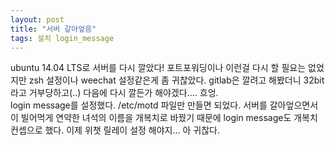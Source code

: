 ```yaml
---
layout: post
title: "서버 갈아엎음"
tags: 설치 login_message
---
```


ubuntu 14.04 LTS로 서버를 다시 깔았다! 포트포워딩이나 이런걸 다시 할 필요는 없었지만 zsh 설정이나 weechat 설정같은게 좀 귀찮았다. gitlab은 깔려고 해봤더니 32bit라고 거부당하고(..) 다음에 다시 깔든가 해야겠다.... 흐엉.<br>
login message를 설정했다. /etc/motd 파일만 만들면 되었다. 서버를 갈아엎으면서 이 빌어먹게 연약한 녀석의 이름을 개복치로 바꿨기 때문에 login message도 개복치 컨셉으로 했다. 이제 위챗 릴레이 설정 해야지... 아 귀찮다.
